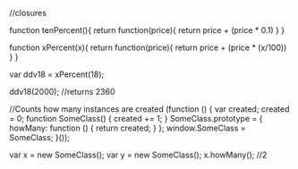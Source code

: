 //closures

function tenPercent(){
	return function(price){
		return price + (price * 0.1)
    }
}


function xPercent(x){
	return function(price){
		return price + (price * (x/100))
    }
}

var ddv18 = xPercent(18);

ddv18(2000); //returns 2360 

//Counts how many instances are created
(function () {
    var created;
    created = 0;
    function SomeClass() {
        created += 1;
    }
    SomeClass.prototype = {
        howMany: function () {
            return created;
        }
    };
    window.SomeClass = SomeClass;
}());

var x = new SomeClass();
var y = new SomeClass();
x.howMany(); //2
